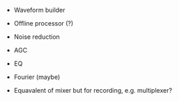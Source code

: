 
- Waveform builder
- Offline processor (?)
- Noise reduction
- AGC
- EQ
- Fourier (maybe)

- Equavalent of mixer but for recording, e.g. multiplexer?
